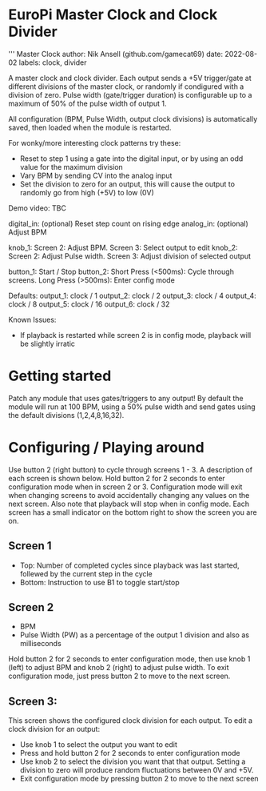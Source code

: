 # EuroPi Master Clock and Clock Divider

'''
Master Clock
author: Nik Ansell (github.com/gamecat69)
date: 2022-08-02
labels: clock, divider

A master clock and clock divider. Each output sends a +5V trigger/gate at different divisions of the master clock, or randomly if condigured with a division of zero.
Pulse width (gate/trigger duration) is configurable up to a maximum of 50% of the pulse width of output 1.

All configuration (BPM, Pulse Width, output clock divisions) is automatically saved, then loaded when the module is restarted.

For wonky/more interesting clock patterns try these:
- Reset to step 1 using a gate into the digital input, or by using an odd value for the maximum division
- Vary BPM by sending CV into the analog input
- Set the division to zero for an output, this will cause the output to randomly go from high (+5V) to low (0V)

Demo video: TBC

digital_in: (optional) Reset step count on rising edge
analog_in: (optional) Adjust BPM

knob_1: Screen 2: Adjust BPM. Screen 3: Select output to edit 
knob_2: Screen 2: Adjust Pulse width. Screen 3: Adjust division of selected output 

button_1: Start / Stop
button_2: Short Press (<500ms): Cycle through screens. Long Press (>500ms): Enter config mode

Defaults:
output_1: clock / 1
output_2: clock / 2
output_3: clock / 4
output_4: clock / 8
output_5: clock / 16
output_6: clock / 32

Known Issues:
- If playback is restarted while screen 2 is in config mode, playback will be slightly irratic

# Getting started

Patch any module that uses gates/triggers to any output! By default the module will run at 100 BPM, using a 50% pulse width and send gates using the default divisions (1,2,4,8,16,32).

# Configuring / Playing around

Use button 2 (right button) to cycle through screens 1 - 3. A description of each screen is shown below.
Hold button 2 for 2 seconds to enter configuration mode when in screen 2 or 3.
Configuration mode will exit when changing screens to avoid accidentally changing any values on the next screen.
Also note that playback will stop when in config mode.
Each screen has a small indicator on the bottom right to show the screen you are on.

## Screen 1
- Top: Number of completed cycles since playback was last started, follewed by the current step in the cycle
- Bottom: Instruction to use B1 to toggle start/stop

## Screen 2
- BPM
- Pulse Width (PW) as a percentage of the output 1 division and also as milliseconds

Hold button 2 for 2 seconds to enter configuration mode, then use knob 1 (left) to adjust BPM and knob 2 (right) to adjust pulse width. To exit configuration mode, just press button 2 to move to the next screen.

## Screen 3:

This screen shows the configured clock division for each output.
To edit a clock division for an output:
- Use knob 1 to select the output you want to edit
- Press and hold button 2 for 2 seconds to enter configuration mode
- Use knob 2 to select the division you want that that output. Setting a division to zero will produce random fluctuations between 0V and +5V.
- Exit configuration mode by pressing button 2 to move to the next screen